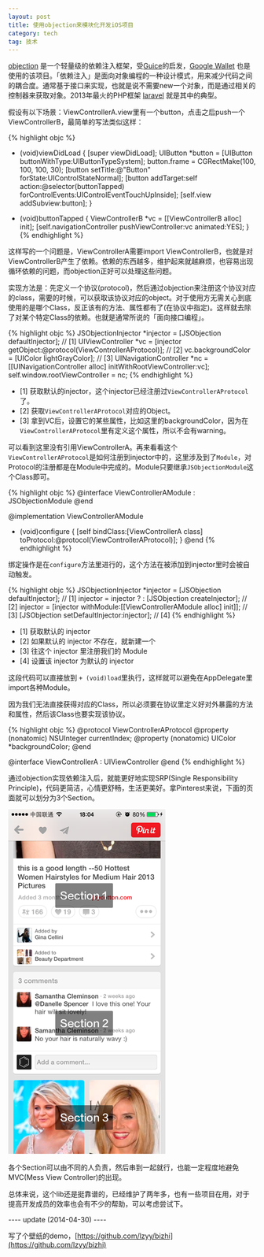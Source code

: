 ```yaml
---
layout: post
title: 使用objection来模块化开发iOS项目
category: tech
tag: 技术
---
```


[objection](https://github.com/atomicobject/objection) 是一个轻量级的依赖注入框架，受[Guice](https://code.google.com/p/google-guice/)的启发，[Google Wallet](http://www.google.com/wallet/) 也是使用的该项目。「依赖注入」是面向对象编程的一种设计模式，用来减少代码之间的耦合度。通常基于接口来实现，也就是说不需要new一个对象，而是通过相关的控制器来获取对象。2013年最火的PHP框架 [laravel](http://laravel.com) 就是其中的典型。

假设有以下场景：ViewControllerA.view里有一个button，点击之后push一个ViewControllerB，最简单的写法类似这样：

{% highlight objc %}
- (void)viewDidLoad
{
    [super viewDidLoad];
    UIButton *button = [UIButton buttonWithType:UIButtonTypeSystem];
    button.frame = CGRectMake(100, 100, 100, 30);
    [button setTitle:@"Button" forState:UIControlStateNormal];
    [button addTarget:self action:@selector(buttonTapped) forControlEvents:UIControlEventTouchUpInside];
    [self.view addSubview:button];
}

- (void)buttonTapped
{
	ViewControllerB *vc = [[ViewControllerB alloc] init];
    [self.navigationController pushViewController:vc animated:YES];
}
{% endhighlight %}

这样写的一个问题是，ViewControllerA需要import ViewControllerB，也就是对ViewControllerB产生了依赖。依赖的东西越多，维护起来就越麻烦，也容易出现循环依赖的问题，而objection正好可以处理这些问题。

实现方法是：先定义一个协议(protocol)，然后通过objection来注册这个协议对应的class，需要的时候，可以获取该协议对应的object。对于使用方无需关心到底使用的是哪个Class，反正该有的方法、属性都有了(在协议中指定)。这样就去除了对某个特定Class的依赖。也就是通常所说的「面向接口编程」。

{% highlight objc %}
JSObjectionInjector *injector = [JSObjection defaultInjector]; // [1]
UIViewController <ViewControllerAProtocol> *vc = [injector getObject:@protocol(ViewControllerAProtocol)]; // [2]
vc.backgroundColor = [UIColor lightGrayColor]; // [3]
UINavigationController *nc = [[UINavigationController alloc] initWithRootViewController:vc];
self.window.rootViewController = nc;
{% endhighlight %}

* [1] 获取默认的injector，这个injector已经注册过`ViewControllerAProtocol`了。
* [2] 获取`ViewControllerAProtocol`对应的Object。
* [3] 拿到VC后，设置它的某些属性，比如这里的backgroundColor，因为在`ViewControllerAProtocol`里有定义这个属性，所以不会有warning。

可以看到这里没有引用ViewControllerA。再来看看这个`ViewControllerAProtocol`是如何注册到injector中的，这里涉及到了`Module`，对Protocol的注册都是在Module中完成的。Module只要继承`JSObjectionModule`这个Class即可。

{% highlight objc %}
@interface ViewControllerAModule : JSObjectionModule
@end

@implementation ViewControllerAModule
- (void)configure
{
    [self bindClass:[ViewControllerA class] toProtocol:@protocol(ViewControllerAProtocol)];
}
@end
{% endhighlight %}

绑定操作是在`configure`方法里进行的，这个方法在被添加到injector里时会被自动触发。

{% highlight objc %}
JSObjectionInjector *injector = [JSObjection defaultInjector]; // [1]
injector = injector ? : [JSObjection createInjector]; // [2]
injector = [injector withModule:[[ViewControllerAModule alloc] init]]; // [3]
[JSObjection setDefaultInjector:injector]; // [4]
{% endhighlight %}

* [1] 获取默认的 injector
* [2] 如果默认的 injector 不存在，就新建一个
* [3] 往这个 injector 里注册我们的 Module
* [4] 设置该 injector 为默认的 injector

这段代码可以直接放到 `+ (void)load`里执行，这样就可以避免在AppDelegate里import各种Module。

因为我们无法直接获得对应的Class，所以必须要在协议里定义好对外暴露的方法和属性，然后该Class也要实现该协议。

{% highlight objc %}
@protocol ViewControllerAProtocol <NSObject>
@property (nonatomic) NSUInteger currentIndex;
@property (nonatomic) UIColor *backgroundColor;
@end

@interface ViewControllerA : UIViewController <ViewControllerAProtocol>
@end
{% endhighlight %}

通过objection实现依赖注入后，就能更好地实现SRP(Single Responsibility Principle)，代码更简洁，心情更舒畅，生活更美好。拿Pinterest来说，下面的页面就可以划分为3个Section。

![](/image/demo_4_objection.png)

各个Section可以由不同的人负责，然后串到一起就行，也能一定程度地避免MVC(Mess View Controller)的出现。

总体来说，这个lib还是挺靠谱的，已经维护了两年多，也有一些项目在用，对于提高开发成员的效率也会有不少的帮助，可以考虑尝试下。

---- update (2014-04-30) ----

写了个壁纸的demo，[https://github.com/lzyy/bizhi](https://github.com/lzyy/bizhi)
